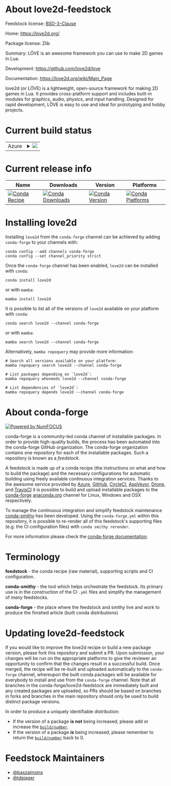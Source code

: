 About love2d-feedstock
======================

Feedstock license: [BSD-3-Clause](https://github.com/conda-forge/love2d-feedstock/blob/main/LICENSE.txt)

Home: https://love2d.org/

Package license: Zlib

Summary: LÖVE is an awesome framework you can use to make 2D games in Lua.

Development: https://github.com/love2d/love

Documentation: https://love2d.org/wiki/Main_Page

love2d (or LÖVE) is a lightweight, open-source framework for making 2D games in Lua. It provides cross-platform support and includes built-in modules for graphics, audio, physics, and input handling. Designed for rapid development, LÖVE is easy to use and ideal for prototyping and hobby projects.

Current build status
====================


<table>
    
  <tr>
    <td>Azure</td>
    <td>
      <details>
        <summary>
          <a href="https://dev.azure.com/conda-forge/feedstock-builds/_build/latest?definitionId=25792&branchName=main">
            <img src="https://dev.azure.com/conda-forge/feedstock-builds/_apis/build/status/love2d-feedstock?branchName=main">
          </a>
        </summary>
        <table>
          <thead><tr><th>Variant</th><th>Status</th></tr></thead>
          <tbody><tr>
              <td>linux_64</td>
              <td>
                <a href="https://dev.azure.com/conda-forge/feedstock-builds/_build/latest?definitionId=25792&branchName=main">
                  <img src="https://dev.azure.com/conda-forge/feedstock-builds/_apis/build/status/love2d-feedstock?branchName=main&jobName=linux&configuration=linux%20linux_64_" alt="variant">
                </a>
              </td>
            </tr><tr>
              <td>osx_64</td>
              <td>
                <a href="https://dev.azure.com/conda-forge/feedstock-builds/_build/latest?definitionId=25792&branchName=main">
                  <img src="https://dev.azure.com/conda-forge/feedstock-builds/_apis/build/status/love2d-feedstock?branchName=main&jobName=osx&configuration=osx%20osx_64_" alt="variant">
                </a>
              </td>
            </tr><tr>
              <td>win_64</td>
              <td>
                <a href="https://dev.azure.com/conda-forge/feedstock-builds/_build/latest?definitionId=25792&branchName=main">
                  <img src="https://dev.azure.com/conda-forge/feedstock-builds/_apis/build/status/love2d-feedstock?branchName=main&jobName=win&configuration=win%20win_64_" alt="variant">
                </a>
              </td>
            </tr>
          </tbody>
        </table>
      </details>
    </td>
  </tr>
</table>

Current release info
====================

| Name | Downloads | Version | Platforms |
| --- | --- | --- | --- |
| [![Conda Recipe](https://img.shields.io/badge/recipe-love2d-green.svg)](https://anaconda.org/conda-forge/love2d) | [![Conda Downloads](https://img.shields.io/conda/dn/conda-forge/love2d.svg)](https://anaconda.org/conda-forge/love2d) | [![Conda Version](https://img.shields.io/conda/vn/conda-forge/love2d.svg)](https://anaconda.org/conda-forge/love2d) | [![Conda Platforms](https://img.shields.io/conda/pn/conda-forge/love2d.svg)](https://anaconda.org/conda-forge/love2d) |

Installing love2d
=================

Installing `love2d` from the `conda-forge` channel can be achieved by adding `conda-forge` to your channels with:

```
conda config --add channels conda-forge
conda config --set channel_priority strict
```

Once the `conda-forge` channel has been enabled, `love2d` can be installed with `conda`:

```
conda install love2d
```

or with `mamba`:

```
mamba install love2d
```

It is possible to list all of the versions of `love2d` available on your platform with `conda`:

```
conda search love2d --channel conda-forge
```

or with `mamba`:

```
mamba search love2d --channel conda-forge
```

Alternatively, `mamba repoquery` may provide more information:

```
# Search all versions available on your platform:
mamba repoquery search love2d --channel conda-forge

# List packages depending on `love2d`:
mamba repoquery whoneeds love2d --channel conda-forge

# List dependencies of `love2d`:
mamba repoquery depends love2d --channel conda-forge
```


About conda-forge
=================

[![Powered by
NumFOCUS](https://img.shields.io/badge/powered%20by-NumFOCUS-orange.svg?style=flat&colorA=E1523D&colorB=007D8A)](https://numfocus.org)

conda-forge is a community-led conda channel of installable packages.
In order to provide high-quality builds, the process has been automated into the
conda-forge GitHub organization. The conda-forge organization contains one repository
for each of the installable packages. Such a repository is known as a *feedstock*.

A feedstock is made up of a conda recipe (the instructions on what and how to build
the package) and the necessary configurations for automatic building using freely
available continuous integration services. Thanks to the awesome service provided by
[Azure](https://azure.microsoft.com/en-us/services/devops/), [GitHub](https://github.com/),
[CircleCI](https://circleci.com/), [AppVeyor](https://www.appveyor.com/),
[Drone](https://cloud.drone.io/welcome), and [TravisCI](https://travis-ci.com/)
it is possible to build and upload installable packages to the
[conda-forge](https://anaconda.org/conda-forge) [anaconda.org](https://anaconda.org/)
channel for Linux, Windows and OSX respectively.

To manage the continuous integration and simplify feedstock maintenance
[conda-smithy](https://github.com/conda-forge/conda-smithy) has been developed.
Using the ``conda-forge.yml`` within this repository, it is possible to re-render all of
this feedstock's supporting files (e.g. the CI configuration files) with ``conda smithy rerender``.

For more information please check the [conda-forge documentation](https://conda-forge.org/docs/).

Terminology
===========

**feedstock** - the conda recipe (raw material), supporting scripts and CI configuration.

**conda-smithy** - the tool which helps orchestrate the feedstock.
                   Its primary use is in the construction of the CI ``.yml`` files
                   and simplify the management of *many* feedstocks.

**conda-forge** - the place where the feedstock and smithy live and work to
                  produce the finished article (built conda distributions)


Updating love2d-feedstock
=========================

If you would like to improve the love2d recipe or build a new
package version, please fork this repository and submit a PR. Upon submission,
your changes will be run on the appropriate platforms to give the reviewer an
opportunity to confirm that the changes result in a successful build. Once
merged, the recipe will be re-built and uploaded automatically to the
`conda-forge` channel, whereupon the built conda packages will be available for
everybody to install and use from the `conda-forge` channel.
Note that all branches in the conda-forge/love2d-feedstock are
immediately built and any created packages are uploaded, so PRs should be based
on branches in forks and branches in the main repository should only be used to
build distinct package versions.

In order to produce a uniquely identifiable distribution:
 * If the version of a package **is not** being increased, please add or increase
   the [``build/number``](https://docs.conda.io/projects/conda-build/en/latest/resources/define-metadata.html#build-number-and-string).
 * If the version of a package **is** being increased, please remember to return
   the [``build/number``](https://docs.conda.io/projects/conda-build/en/latest/resources/define-metadata.html#build-number-and-string)
   back to 0.

Feedstock Maintainers
=====================

* [@baszalmstra](https://github.com/baszalmstra/)
* [@tdejager](https://github.com/tdejager/)

